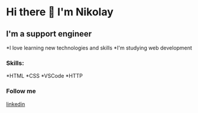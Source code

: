 # Hi there 👋 I'm Nikolay
## I'm a support engineer
*I love learning new technologies and skills
*I'm studying web development

### Skills:
*HTML
*CSS
*VSCode
*HTTP

### Follow me
[linkedin](https://www.linkedin.com/in/manin-nick/)
